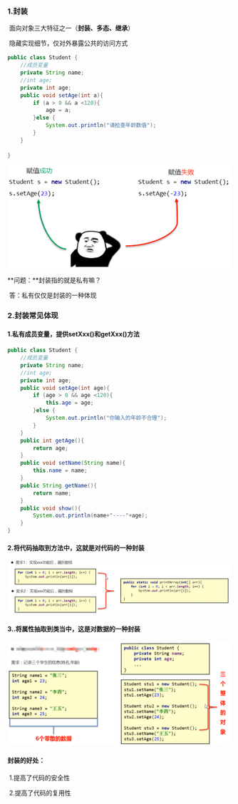 ### 1.封装

​		面向对象三大特征之一（**封装、多态、继承**）

​		隐藏实现细节，仅对外暴露公共的访问方式

```java
public class Student {
    //成员变量
    private String name;
    //int age;
    private int age;
    public void setAge(int a){
        if (a > 0 && a <120){
            age = a;
        }else {
            System.out.println("请检查年龄数值");
        }
    }
    
}
```

![74-1](img/74-1.png)

**问题：**封装指的就是私有嘛？

​	答：私有仅仅是封装的一种体现

### 2.封装常见体现

#### 	1.私有成员变量，提供setXxx()和getXxx()方法

```java
public class Student {
    //成员变量
    private String name;
    //int age;
    private int age;
    public void setAge(int age){
        if (age > 0 && age <120){
            this.age = age;
        }else {
            System.out.println("你输入的年龄不合理");
        }
    }
    public int getAge(){
        return age;
    }
    public void setName(String name){
        this.name = name;
    }
    public String getName(){
        return name;
    }
    public void show(){
        System.out.println(name+"----"+age);
    }
}
```



#### 	2.将代码抽取到方法中，这就是对代码的一种封装

![74-2](img/74-2.png)

#### 	3..将属性抽取到类当中，这是对数据的一种封装

![74-3](img/74-3.png)

#### 封装的好处：

​	1.提高了代码的安全性

​	2.提高了代码的复用性